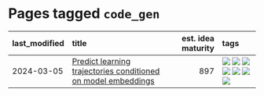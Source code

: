 # Pages tagged `code_gen`

|last_modified|title|est. idea maturity|tags
|:---|:---|---:|:---|
|2024-03-05|[Predict learning trajectories conditioned on model embeddings](../learning_traj_cond_pred.md)|897|[![](https://img.shields.io/badge/tag-code_gen-b443ff)](../tags/code_gen.md) [![](https://img.shields.io/badge/tag-contrastive_learning-37db7)](../tags/contrastive_learning.md) [![](https://img.shields.io/badge/tag-experimental-b25b5)](../tags/experimental.md) [![](https://img.shields.io/badge/tag-llm-fe76cf)](../tags/llm.md) [![](https://img.shields.io/badge/tag-open_ai-fae99e)](../tags/open_ai.md) [![](https://img.shields.io/badge/tag-open_source-d2ea1b)](../tags/open_source.md) [![](https://img.shields.io/badge/tag-public_good-e839f4)](../tags/public_good.md)|